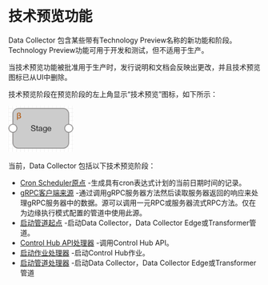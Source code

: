 # 技术预览功能

Data Collector 包含某些带有Technology Preview名称的新功能和阶段。Technology Preview功能可用于开发和测试，但不适用于生产。

当技术预览功能被批准用于生产时，发行说明和文档会反映出更改，并且技术预览图标已从UI中删除。

技术预览阶段在预览阶段的左上角显示“技术预览”图标，如下所示：

![img](imgs/TechPreview-inStage.png)

当前，Data Collector 包括以下技术预览阶段：

- [Cron Scheduler原点](https://streamsets.com/documentation/controlhub/latest/help/datacollector/UserGuide/Origins/CronScheduler.html#concept_nsz_mnr_2jb) -生成具有cron表达式计划的当前日期时间的记录。
- [gRPC客户端来源](https://streamsets.com/documentation/controlhub/latest/help/datacollector/UserGuide/Origins/gRPCClient.html#concept_yp1_4zs_yfb) -通过调用gRPC服务器方法然后读取服务器返回的响应来处理gRPC服务器中的数据。源可以调用一元RPC或服务器流式RPC方法。仅在为边缘执行模式配置的管道中使用此源。
- [启动管道起点](https://streamsets.com/documentation/controlhub/latest/help/datacollector/UserGuide/Origins/StartPipeline.html#concept_h1l_xpr_2jb) -启动Data Collector，Data Collector Edge或Transformer管道。
- [Control Hub API处理器](https://streamsets.com/documentation/controlhub/latest/help/datacollector/UserGuide/Processors/ControlHubAPI.html#concept_akz_zsr_2jb) -调用Control Hub API。
- [启动作业处理器](https://streamsets.com/documentation/controlhub/latest/help/datacollector/UserGuide/Processors/StartJob.html#concept_irv_l5r_2jb) -启动Control Hub作业。
- [启动管道处理器](https://streamsets.com/documentation/controlhub/latest/help/datacollector/UserGuide/Processors/StartPipeline.html#concept_bbc_cxr_2jb) -启动Data Collector，Data Collector Edge或Transformer管道